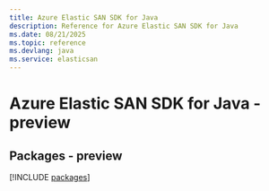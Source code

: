 ```yaml
---
title: Azure Elastic SAN SDK for Java
description: Reference for Azure Elastic SAN SDK for Java
ms.date: 08/21/2025
ms.topic: reference
ms.devlang: java
ms.service: elasticsan
---
```

# Azure Elastic SAN SDK for Java - preview
## Packages - preview
[!INCLUDE [packages](elastic-san-index.md)]